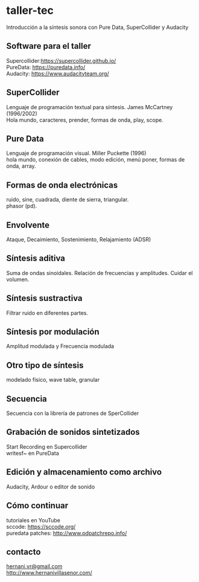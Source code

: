# taller-tec
Introducción a la síntesis sonora con Pure Data, SuperCollider y Audacity

## Software para el taller
Supercollider:https://supercollider.github.io/  
PureData: https://puredata.info/  
Audacity: https://www.audacityteam.org/

## SuperCollider
Lenguaje de programación textual para síntesis. James McCartney (1996/2002)  
Hola mundo, caracteres, prender, formas de onda, play, scope.

## Pure Data
Lenguaje de programación visual. Miller Puckette (1996)  
hola mundo, conexión de cables, modo edición, menú poner, formas de onda, array.

## Formas de onda electrónicas
ruido, sine, cuadrada, diente de sierra, triangular.  
phasor (pd).

## Envolvente
Ataque, Decaimiento, Sostenimiento, Relajamiento (ADSR)

## Síntesis aditiva
Suma de ondas sinoidales. Relación de frecuencias y amplitudes. Cuidar el volumen.

## Síntesis sustractiva
Filtrar ruido en diferentes partes.

## Síntesis por modulación
Amplitud modulada y Frecuencia modulada

## Otro tipo de síntesis
modelado físico, wave table, granular

## Secuencia
Secuencia con la librería de patrones de SperCollider

## Grabación de sonidos sintetizados
Start Recording en Supercollider  
writesf~ en PureData

## Edición y almacenamiento como archivo
Audacity, Ardour o editor de sonido

## Cómo continuar
tutoriales en YouTube    
sccode:   https://sccode.org/  
puredata patches: http://www.pdpatchrepo.info/

## contacto
hernani.vr@gmail.com  
http://www.hernanivillasenor.com/
